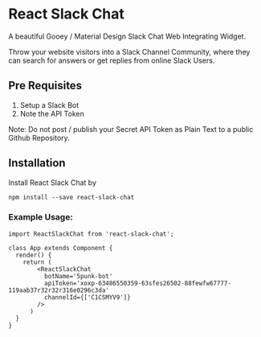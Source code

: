 # React Slack Chat

A beautiful Gooey / Material Design Slack Chat Web Integrating Widget.

Throw your website visitors into a Slack Channel Community, where they can search for answers or get replies from online Slack Users.

## Pre Requisites

1. Setup a Slack Bot
2. Note the API Token

Note: Do not post / publish your Secret API Token as Plain Text to a public Github Repository.

## Installation

Install React Slack Chat by

`npm install --save react-slack-chat`


### Example Usage:
```
import ReactSlackChat from 'react-slack-chat';

class App extends Component {
  render() {
    return (
        <ReactSlackChat
          botName='5punk-bot'
          apiToken='xoxp-63486550359-63sfes26502-88fewfw67777-119aab37r32r32r316e0296c3da'
          channelId={['C1CSMYV9']}
        />
      )
  }
}
```
